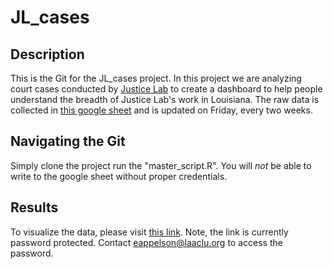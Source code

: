 # JL_cases

## Description
This is the Git for the JL_cases project. In this project we are analyzing court cases conducted by [Justice Lab](https://www.aclujusticelab.org/cases/) to create a dashboard to help people understand the breadth of Justice Lab's work in Louisiana. The raw data is collected in [this google sheet]([https://docs.google.com/spreadsheets/d/1xfCP7Dg-txaAwgIQs2sjjaQZ0Ur37-2ZCi6TzFj2GJk/edit#gid=585513752](https://docs.google.com/spreadsheets/d/e/2PACX-1vRL9lA_QjTdNAp-X6aoDFF0p9WUPd72VzvW48AHAxYHDrEkTsjuaR9sMoF3bWd4SDtHRIDPnWx1Wk9y/pub?gid=585513752&single=true&output=csv)) and is updated on Friday, every two weeks.

## Navigating the Git
Simply clone the project run the "master_script.R". You will _not_ be able to write to the google sheet without proper credentials.

## Results
To visualize the data, please visit [this link](https://aclujusticelab.org/case-stats/). Note, the link is currently password protected. Contact eappelson@laaclu.org to access the password.
